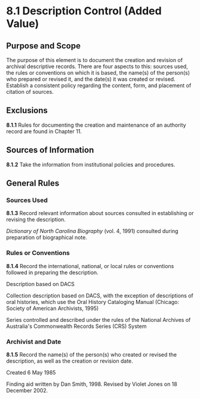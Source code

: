 # 8.1 Description Control (Added Value)

## Purpose and Scope

The purpose of this element is to document the creation and revision of archival descriptive records. There are four aspects to this: sources used, the rules or conventions on which it is based, the name(s) of the person(s) who prepared or revised it, and the date(s) it was created or revised. Establish a consistent policy regarding the content, form, and placement of citation of sources.

## Exclusions

**8.1.1** Rules for documenting the creation and maintenance of an authority record are found in Chapter 11.

## Sources of Information

**8.1.2** Take the information from institutional policies and procedures.

## General Rules

### Sources Used

**8.1.3** Record relevant information about sources consulted in establishing or revising the description.

_Dictionary of North Carolina Biography_ (vol. 4, 1991) consulted during preparation of biographical note.

### Rules or Conventions

**8.1.4** Record the international, national, or local rules or conventions followed in preparing the description.

Description based on DACS

Collection description based on DACS, with the exception of descriptions of oral histories, which use the Oral History Cataloging Manual (Chicago: Society of American Archivists, 1995)

Series controlled and described under the rules of the National Archives of Australia's Commonwealth Records Series (CRS) System

### Archivist and Date

**8.1.5** Record the name(s) of the person(s) who created or revised the description, as well as the creation or revision date.

Created 6 May 1985

Finding aid written by Dan Smith, 1998. Revised by Violet Jones on 18 December 2002.

